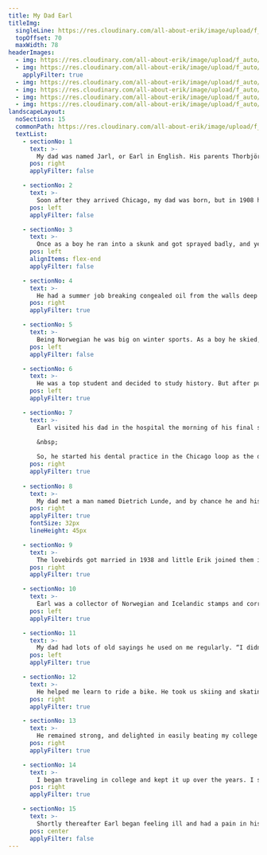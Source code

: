 ```yaml
---
title: My Dad Earl
titleImg:
  singleLine: https://res.cloudinary.com/all-about-erik/image/upload/f_auto/v1597700756/Archives/14.%20My%20Dad%20Earl/my_dad_earl.png
  topOffset: 70
  maxWidth: 78
headerImages:
  - img: https://res.cloudinary.com/all-about-erik/image/upload/f_auto/v1597700754/Archives/14.%20My%20Dad%20Earl/header-images/my-dad-earl_header-img1.jpg
  - img: https://res.cloudinary.com/all-about-erik/image/upload/f_auto/v1597700754/Archives/14.%20My%20Dad%20Earl/header-images/my-dad-earl_header-img2.jpg
    applyFilter: true
  - img: https://res.cloudinary.com/all-about-erik/image/upload/f_auto/v1597700754/Archives/14.%20My%20Dad%20Earl/header-images/my-dad-earl_header-img3.jpg
  - img: https://res.cloudinary.com/all-about-erik/image/upload/f_auto/v1597700754/Archives/14.%20My%20Dad%20Earl/header-images/my-dad-earl_header-img4.jpg
  - img: https://res.cloudinary.com/all-about-erik/image/upload/f_auto/v1597700754/Archives/14.%20My%20Dad%20Earl/header-images/my-dad-earl_header-img5.jpg
  - img: https://res.cloudinary.com/all-about-erik/image/upload/f_auto/v1597700754/Archives/14.%20My%20Dad%20Earl/header-images/my-dad-earl_header-img6.jpg
landscapeLayout:
  noSections: 15
  commonPath: https://res.cloudinary.com/all-about-erik/image/upload/f_auto/v1597958457/Archives/14.%20My%20Dad%20Earl/section-images/landscape/my-dad-earl_landscape-section_
  textList:
    - sectionNo: 1
      text: >-
        My dad was named Jarl, or Earl in English. His parents Thorbjörn and Anna immigrated to Chicago from Norway in 1903. There, Thorbjörn got a job as a bicycle repairman, a job far below his skill level. He’d been the superintendent and manager of machine fabrication factory back in Norway.
      pos: right
      applyFilter: false

    - sectionNo: 2
      text: >-
        Soon after they arrived Chicago, my dad was born, but in 1908 his parents made the decision to return to the old country with their young boy, who was then three. He told me some stories from his boyhood there. He and his dad would pedal their bikes into the woods in the spring and return with gallons of blueberries. It snowed a lot, and many mornings when they opened the front door, they were confronted with deep snow that had fallen overnight. He had to shovel his way out and take snowshoes or skis to get to school. It was a long way away.
      pos: left
      applyFilter: false

    - sectionNo: 3
      text: >-        
        Once as a boy he ran into a skunk and got sprayed badly, and yelling for his mom, he ran for home. She heard him coming and from across the yard she told him to stop right there by the gate, dig a hole, take off his clothes, and bury them there. Anna went to get some warm water and brought soap and a big galvanized tub to wash him down.
      pos: left
      alignItems: flex-end
      applyFilter: false

    - sectionNo: 4
      text: >-
        He had a summer job breaking congealed oil from the walls deep in the bowels of the whale oil tankers. Once, overcome by fumes, he passed out, and had to be quickly hoisted to safety above deck. Many of our relatives on my dad’s side were in the whaling business. Returning from Antarctica every season, the fleet stopped to refuel in Brazil and brought oranges home for the kids at Christmas. He remembered that a single orange was the best Christmas present he got each year. A famous harpoonist in our family had killed more whales with his right arm than any man that had ever lived.
      pos: right
      applyFilter: true

    - sectionNo: 5
      text: >-
        Being Norwegian he was big on winter sports. As a boy he skied, but as he got older speed skating became his thing. He got so good at it that he appeared in some exhibition shows with the world-famous skater Sonja Henie. He was strong and threw the shotput. He worked for a summer as a draftsman in his dad's factory. One day Thorbjörn put his hand on his son’s shoulder and told him, “Earl you've got to think of something else to do. You're looking up at the clock too much”.
      pos: left
      applyFilter: false

    - sectionNo: 6
      text: >-
        He was a top student and decided to study history. But after pursuing that possibility in school for a time, he changed his mind. Later, my dad said, “My hands won't leave me alone”. So, at age 20, in 1926, he headed back to the states to study dentistry. He went back to Chicago to the University of Illinois dental school. Earl was a US citizen by birth, but as they say, you can't take Norway out of the boy. Although I couldn't hear it myself, my friends told me he had a pretty heavy Norwegian accent. Soon after he came, his parents and his brother Wesley joined him in Chicago. He made his way through dental school, earning good money by working as a “roughneck”, “walking the girders”, constructing skyscrapers high above the city with no harnesses or safety ropes.
      pos: left
      applyFilter: true

    - sectionNo: 7
      text: >-
        Earl visited his dad in the hospital the morning of his final school exam. Thorbjörn was preparing to undergo surgery that afternoon and told Earl, "The doctor doesn't know what he'll find, but if it's not good, this will be our final goodbye." And it was.  
        
        &nbsp;  

        So, he started his dental practice in the Chicago loop as the depression took hold. One of his patients had to pay him with bushels of apples. Like most immigrant ethnic groups do, the Norwegians in Chicago looked out for each other.
      pos: right
      applyFilter: true
      
    - sectionNo: 8
      text: >-
        My dad met a man named Dietrich Lunde, and by chance he and his wife both hailed from the same little town where my dad and his folks had lived. So, Dietrich, who had five children, insisted they all go to Doctor Jacobsen, who was to be the family dentist. The youngest of the Lunde kids was named Elsie. She was a teenager, and had worn braces on her teeth, but my dad thought they had been removed too soon and suggested to her father that they be reapplied. He agreed and with that, Doctor Jacobsen zoomed to the top of Elsie’s shit list pronto! Earl had a short fling with Elsie's older sister Ruth. Elsie had visited Norway, and had fallen for a handsome young guy, but her parents, who were very conservative, put the kibosh on even communicating further with him on her return to the States. Elsie was moping around. Her mom insisted she had to go to the dance at the Country Club, but there was no one she wanted to go with. Her mom suggested Doctor Jacobsen. So, she reluctantly agreed, and that date was the beginning of a magical lifelong relationship between the two.
      pos: right
      applyFilter: true
      fontSize: 32px
      lineHeight: 45px

    - sectionNo: 9
      text: >-
        The lovebirds got married in 1938 and little Erik joined them in 1940. My parents were both Phi Beta Kappa and they threw themselves into parenting whole hog. We played chess when my dad came home from work. He helped me memorize every bird in Audubon book. My dad took me fishing. I wasn't allowed to litter, swear, or use any racially derogatory terms. He poured himself into educating me.
      pos: right
      applyFilter: true

    - sectionNo: 10
      text: >-
        Earl was a collector of Norwegian and Icelandic stamps and corresponded with fellow stamp collectors and dealers the world over wherever he could find them. He was raising Siamese fighting fish, trying to produce one that was cornflower blue. I started collecting butterflies and moths and he made a beautiful butterfly net for me. Some nights we went sugaring for moths.
      pos: left
      applyFilter: true

    - sectionNo: 11
      text: >-
        My dad had lots of old sayings he used on me regularly. “I didn't know they could pile it so high”. “The things you can get your mouth to say”. “You’d lose your head if it wasn't screwed on”. “You don't have the sense God gave a grasshopper”. Stuff like that. He got angry with me one night when he thought I was old enough to understand. He said to me “See this face”? His eyes narrowed, and his face tightened with a fearsome intensity, and it portrayed an air of dangerous foreboding. He said “Erik, when I look at you like this, think of what you're doing and stop it. Because if you don’t, we’ll go upstairs, I’ll pull down your pants, take you over my knee and spank your fanny so hard my hand will hurt”. A word to the wise. I never pushed it and it never happened.
      pos: left
      applyFilter: true

    - sectionNo: 12
      text: >-
        He helped me learn to ride a bike. He took us skiing and skating, but my ankles were too skinny. Our family went on wonderful trips together. He was a loving husband to my mom and encouraged her in all her extracurricular endeavors. Earl was a speed reader and read a book a night. My parents had a book group that held regular meetings. Edward Teller and other academics from the University of Chicago attended regularly. My dad was fascinated with the new theory of plate tectonics, discoveries in the fossil record, comparative philosophy and religion. Having been subjected to strong Lutheran overtones in his youth, it wasn’t entirely surprising that he ended up as an atheist.
      pos: right
      applyFilter: true

    - sectionNo: 13
      text: >-
        He remained strong, and delighted in easily beating my college buddies at Indian wrestling. He followed my musical career with pride and enthusiasm. When my parents visited me on my houseboat in the early seventies, we went out fishing in my Boston whaler a couple of times. My dad loved it when we hit a school of stripers one afternoon. Another day we all went way offshore in the fog fishing for salmon. My mom asked me if I knew how to get back to the bay. I said we’ll use the compass.
      pos: right
      applyFilter: true

    - sectionNo: 14
      text: >-
        I began traveling in college and kept it up over the years. I showed my parents pictures I'd taken in far off lands and hyped them into going around the world together. They had a wonderful trip and the timing was good.
      pos: right
      applyFilter: true

    - sectionNo: 15
      text: >-
        Shortly thereafter Earl began feeling ill and had a pain in his hip. He took a short trip to Norway to celebrate the 50th anniversary of his graduating class, but he was feeling “too rotten” as he used to say, to have a good time. He was diagnosed with lymphoma. He died in 1974 at the age of 69. I was a lucky son to have a dad like him.
      pos: center
      applyFilter: false
---
```

